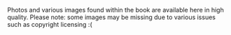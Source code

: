 Photos and various images found within the book are available here in high quality.
Please note: some images may be missing due to various issues such as copyright licensing :(
